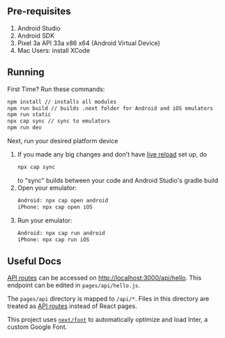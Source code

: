 ## Pre-requisites

1. Android Studio
2. Android SDK
3. Pixel 3a API 33a x86 x64 (Android Virtual Device)
4. Mac Users: install XCode

## Running

First Time? Run these commands:
```bash
npm install // installs all modules
npm run build // builds .next folder for Android and iOS emulators
npm run static
npx cap sync // sync to emulators
npm run dev
```

Next, run your desired platform device
1. If you made any big changes and don't have [live reload](https://dev.to/k4u5h4l/configure-next-js-for-cross-platform-development-with-capacitor-js-ai2) set up, do 
    ```bash
    npx cap sync
    ``` 
    to "sync" builds between your code and Android Studio's gradle build
2. Open your emulator:
    ```bash
    Android: npx cap open android
    iPhone: npx cap open iOS
    ```
3. Run your emulator:
    ```bash
    Android: npx cap run android
    iPhone: npx cap run iOS
    ```
## Useful Docs

[API routes](https://nextjs.org/docs/api-routes/introduction) can be accessed on [http://localhost:3000/api/hello](http://localhost:3000/api/hello). This endpoint can be edited in `pages/api/hello.js`.

The `pages/api` directory is mapped to `/api/*`. Files in this directory are treated as [API routes](https://nextjs.org/docs/api-routes/introduction) instead of React pages.

This project uses [`next/font`](https://nextjs.org/docs/basic-features/font-optimization) to automatically optimize and load Inter, a custom Google Font.
